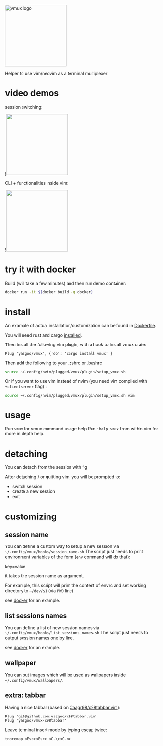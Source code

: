 <img src="vmux.png" alt="vmux logo" width="200"/>

Helper to use vim/neovim as a terminal multiplexer

# video demos

session switching:

[!<img src=https://img.youtube.com/vi/TIZZL5dFtQc/0.jpg width=200/>](https://www.youtube.com/watch?v=TIZZL5dFtQc)

CLI + functionalities inside vim:

[!<img src=https://img.youtube.com/vi/CnLlT0Wd_wY/0.jpg width=200/>](https://www.youtube.com/watch?v=CnLlT0Wd_wY)

# try it with docker

Build (will take a few minutes) and then run demo container:

```bash
docker run -it $(docker build -q docker)
```

# install 

An example of actual installation/customization can be found in [Dockerfile](docker/Dockerfile).

You will need rust and cargo [installed](https://www.rust-lang.org/tools/install).

Then install the following vim plugin, with a hook to install vmux crate: 

```vimscript
Plug 'yazgoo/vmux', {'do': 'cargo install vmux' }
```

Then add the following to your .zshrc or .bashrc

```bash
source ~/.config/nvim/plugged/vmux/plugin/setup_vmux.sh
```

Or if you want to use vim instead of nvim (you need vim compiled with `+clientserver` flag) :

```bash
source ~/.config/nvim/plugged/vmux/plugin/setup_vmux.sh vim
```

# usage

Run `vmux` for vmux command usage help
Run `:help vmux` from within vim for more in depth help.

# detaching

You can detach from the session with ^g

After detaching / or quitting vim, you will be prompted to:

- switch session
- create a new session
- exit

# customizing

## session name

You can define a custom way to setup a new session via `~/.config/vmux/hooks/session_name.sh`
The script just needs to print environment variables of the form (`env` command will do that):

key=value

it takes the session name as argument.

For example, this script will print the content of envrc
and set working directory to `~/dev/$1` (via `PWD` line)

see [docker](docker/session_name.sh) for an example.

## list sessions names

You can define a list of new session names via `~/.config/vmux/hooks/list_sessions_names.sh`
The script just needs to output session names one by line.

see [docker](docker/list_sessions_names.sh) for an example.

## wallpaper

You can put images which will be used as wallpapers inside `~/.config/vmux/wallpapers/`.

## extra: tabbar

Having a nice tabbar (based on [Caagr98/c98tabbar.vim](https://github.com/Caagr98/c98tabbar.vim)):

```vimscript
Plug 'git@github.com:yazgoo/c98tabbar.vim'
Plug 'yazgoo/vmux-c98tabbar'
```

Leave terminal insert mode by typing escap twice: 
```vimscript
tnoremap <Esc><Esc> <C-\><C-n>
```
